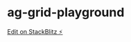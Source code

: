 # ag-grid-playground

[Edit on StackBlitz ⚡️](https://stackblitz.com/edit/ag-grid-angular-hello-world-xzsmpu)